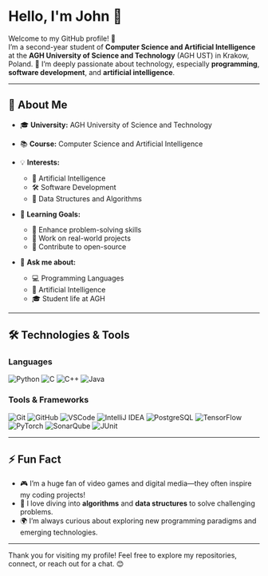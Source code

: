 
# Hello, I'm John 👋

Welcome to my GitHub profile! 🎉  
I’m a second-year student of **Computer Science and Artificial Intelligence** at the **AGH University of Science and Technology** (AGH UST) in Krakow, Poland. 🚀 I’m deeply passionate about technology, especially **programming**, **software development**, and **artificial intelligence**.

---

## 📖 About Me

- 🎓 **University:** AGH University of Science and Technology  
- 📚 **Course:** Computer Science and Artificial Intelligence  
- 💡 **Interests:**  
  - 🌌 Artificial Intelligence  
  - 🛠️ Software Development  
  - 🧮 Data Structures and Algorithms

- 🌱 **Learning Goals:**  
  - 🤔 Enhance problem-solving skills  
  - 🌟 Work on real-world projects  
  - 🤝 Contribute to open-source  

- 💬 **Ask me about:**  
  - 💻 Programming Languages  
  - 🧠 Artificial Intelligence  
  - 🎓 Student life at AGH  

---

## 🛠️ Technologies & Tools

### Languages  
<p align="left">
  <img src="https://img.shields.io/badge/Python-3776AB?style=for-the-badge&logo=python&logoColor=white" alt="Python"/>
  <img src="https://img.shields.io/badge/C-A8B9CC?style=for-the-badge&logo=c&logoColor=white" alt="C"/>
  <img src="https://img.shields.io/badge/C++-00599C?style=for-the-badge&logo=cplusplus&logoColor=white" alt="C++"/>
  <img src="https://img.shields.io/badge/Java-007396?style=for-the-badge&logo=java&logoColor=white" alt="Java"/>
</p>

### Tools & Frameworks  
<p align="left">
  <img src="https://img.shields.io/badge/Git-F05032?style=for-the-badge&logo=git&logoColor=white" alt="Git"/>
  <img src="https://img.shields.io/badge/GitHub-181717?style=for-the-badge&logo=github&logoColor=white" alt="GitHub"/>
  <img src="https://img.shields.io/badge/VSCode-007ACC?style=for-the-badge&logo=visualstudio&logoColor=white" alt="VSCode"/>
  <img src="https://img.shields.io/badge/IntelliJ-000000?style=for-the-badge&logo=intellijidea&logoColor=white" alt="IntelliJ IDEA"/>
  <img src="https://img.shields.io/badge/PostgreSQL-336791?style=for-the-badge&logo=postgresql&logoColor=white" alt="PostgreSQL"/>
  <img src="https://img.shields.io/badge/TensorFlow-FF6F00?style=for-the-badge&logo=tensorflow&logoColor=white" alt="TensorFlow"/>
  <img src="https://img.shields.io/badge/PyTorch-EE4C2C?style=for-the-badge&logo=pytorch&logoColor=white" alt="PyTorch"/>
  <img src="https://img.shields.io/badge/SonarQube-4E9BCD?style=for-the-badge&logo=sonarqube&logoColor=white" alt="SonarQube"/>
  <img src="https://img.shields.io/badge/JUnit-25A162?style=for-the-badge&logo=junit5&logoColor=white" alt="JUnit"/>
</p>

---

## ⚡ Fun Fact

- 🎮 I’m a huge fan of video games and digital media—they often inspire my coding projects!  
- 🔎 I love diving into **algorithms** and **data structures** to solve challenging problems.  
- 🌍 I’m always curious about exploring new programming paradigms and emerging technologies.  

---

Thank you for visiting my profile! Feel free to explore my repositories, connect, or reach out for a chat. 😊
